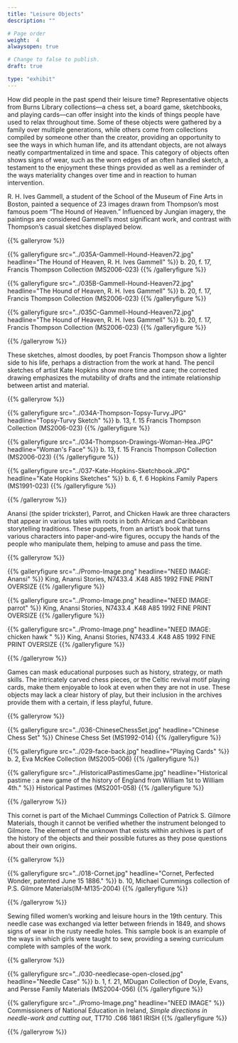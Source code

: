```yaml
---
title: "Leisure Objects"
description: ""

# Page order
weight:  4
alwaysopen: true

# Change to false to publish.
draft: true

type: "exhibit"
---
```

How did people in the past spend their leisure time? Representative objects from Burns Library collections—a chess set, a board game, sketchbooks, and playing cards—can offer insight into the kinds of things people have used to relax throughout time. Some of these objects were gathered by a family over multiple generations, while others come from collections compiled by someone other than the creator, providing an opportunity to see the ways in which human life, and its attendant objects, are not always neatly compartmentalized in time and space. This category of objects often shows signs of wear, such as the worn edges of an often handled sketch, a testament to the enjoyment these things provided as well as a reminder of the ways materiality changes over time and in reaction to human intervention.

R. H. Ives Gammell, a student of the School of the Museum of Fine Arts in Boston, painted a sequence of 23 images drawn from Thompson’s most famous poem “The Hound of Heaven.” Influenced by Jungian imagery, the paintings are considered Gammell’s most significant work, and contrast with Thompson’s casual sketches displayed below. 


{{% galleryrow %}}

{{% galleryfigure src="../035A-Gammell-Hound-Heaven72.jpg" headline="The Hound of Heaven, R. H. Ives Gammell" %}}
b. 20, f. 17, Francis Thompson Collection (MS2006-023)
{{% /galleryfigure %}}

{{% galleryfigure src="../035B-Gammell-Hound-Heaven72.jpg" headline="The Hound of Heaven, R. H. Ives Gammell" %}}
b. 20, f. 17, Francis Thompson Collection (MS2006-023)
{{% /galleryfigure %}}

{{% galleryfigure src="../035C-Gammell-Hound-Heaven72.jpg" headline="The Hound of Heaven, R. H. Ives Gammell" %}}
b. 20, f. 17, Francis Thompson Collection (MS2006-023)
{{% /galleryfigure %}}

{{% /galleryrow %}}

These sketches, almost doodles, by poet Francis Thompson show a lighter side to his life, perhaps a distraction from the work at hand. The pencil sketches of artist Kate Hopkins show more time and care; the corrected drawing emphasizes the mutability of drafts and the intimate relationship between artist and material.

{{% galleryrow %}}

{{% galleryfigure src="../034A-Thompson-Topsy-Turvy.JPG" headline="Topsy-Turvy Sketch" %}}
b. 13, f. 15 Francis Thompson Collection (MS2006-023)
{{% /galleryfigure %}}

{{% galleryfigure src="../034-Thompson-Drawings-Woman-Hea.JPG" headline="Woman's Face" %}}
b. 13, f. 15 Francis Thompson Collection (MS2006-023)
{{% /galleryfigure %}}

{{% galleryfigure src="../037-Kate-Hopkins-Sketchbook.JPG" headline="Kate Hopkins Sketches" %}}
b. 6, f. 6 Hopkins Family Papers (MS1991-023)
{{% /galleryfigure %}}

{{% /galleryrow %}}

Anansi (the spider trickster), Parrot, and Chicken Hawk are three characters that appear in various tales with roots in both African and Caribbean storytelling traditions. These puppets, from an artist’s book that turns various characters into paper-and-wire figures, occupy the hands of the people who manipulate them, helping to amuse and pass the time.

{{% galleryrow %}} 

{{% galleryfigure src="../Promo-Image.png" headline="NEED IMAGE: Anansi" %}}
King, Anansi Stories, N7433.4 .K48 A85 1992 FINE PRINT OVERSIZE
{{% /galleryfigure %}}

{{% galleryfigure src="../Promo-Image.png" headline="NEED IMAGE: parrot" %}}
King, Anansi Stories, N7433.4 .K48 A85 1992 FINE PRINT OVERSIZE
{{% /galleryfigure %}}

{{% galleryfigure src="../Promo-Image.png" headline="NEED IMAGE: chicken hawk " %}}
King, Anansi Stories, N7433.4 .K48 A85 1992 FINE PRINT OVERSIZE
{{% /galleryfigure %}}

{{% /galleryrow %}}

Games can mask educational purposes such as history, strategy, or math skills. The intricately carved chess pieces, or the Celtic revival motif playing cards, make them enjoyable to look at even when they are not in use. These objects may lack a clear history of play, but their inclusion in the archives provide them with a certain, if less playful, future.

{{% galleryrow %}} 

{{% galleryfigure src="../036-ChineseChessSet.jpg" headline="Chinese Chess Set" %}}
Chinese Chess Set (MS1992-014)
{{% /galleryfigure %}}

{{% galleryfigure src="../029-face-back.jpg" headline="Playing Cards" %}}
b. 2, Eva McKee Collection (MS2005-006)
{{% /galleryfigure %}}

{{% galleryfigure src="../HistoricalPastimesGame.jpg" headline="Historical pastime : a new game of the history of England from William 1st to William 4th." %}}
Historical Pastimes (MS2001-058)
{{% /galleryfigure %}}

{{% /galleryrow %}}

This cornet is part of the Michael Cummings Collection of Patrick S. Gilmore Materials, though it cannot be verified whether the instrument belonged to Gilmore. The element of the unknown that exists within archives is part of the history of the objects and their possible futures as they pose questions about their own origins. 

{{% galleryrow %}} 

{{% galleryfigure src="../018-Cornet.jpg" headline="Cornet, Perfected Wonder, patented June 15 1886." %}}
b. 10, Michael Cummings collection of P.S. Gilmore Materials(IM-M135-2004)
{{% /galleryfigure %}}

{{% /galleryrow %}}

Sewing filled women’s working and leisure hours in the 19th century. This needle case was exchanged via letter between friends in 1849, and shows signs of wear in the rusty needle holes. This sample book is an example of the ways in which girls were taught to sew, providing a sewing curriculum complete with samples of the work. 

{{% galleryrow %}} 

{{% galleryfigure src="../030-needlecase-open-closed.jpg" headline="Needle Case" %}}
b. 1, f. 21, MDugan Collection of Doyle, Evans, and Persse Family Materials (MS2004-056)
{{% /galleryfigure %}}

{{% galleryfigure src="../Promo-Image.png" headline="NEED IMAGE" %}}
Commissioners of National Education in Ireland, *Simple directions in needle-work and cutting out*, TT710 .C66 1861 IRISH 
{{% /galleryfigure %}}

{{% /galleryrow %}}

